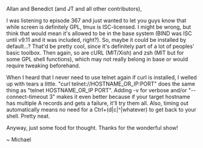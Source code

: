  Allan and Benedict (and JT and all other contributors),

I was listening to episode 367 and just wanted to let you guys know that while screen is definitely GPL, tmux is ISC-licensed.  I might be wrong, but think that would mean it's allowed to be in the base system (BIND was ISC until v9.11 and it was included, right?).  So, maybe it could be installed by default...?
That'd be pretty cool, since it's definitely part of a lot of peoples' basic toolbox. Then again, so are cURL (MIT/Xish) and zsh (MIT but for some GPL shell functions), which may not really belong in base or would require tweaking beforehand. 

When I heard that I never need to use telnet again if curl is installed, I welled up with tears a little. "curl telnet://HOSTNAME_OR_IP:PORT" does the same thing as "telnet HOSTNAME_OR_IP PORT".  Adding -v for verbose and/or "--connect-timeout 3" makes it even better because if your target hostname has multiple A records and gets a failure, it'll try them all. Also, timing out automatically means no need for a Ctrl+(d|c|^|whatever) to get back to your shell. Pretty neat.

Anyway, just some food for thought.  Thanks for the wonderful show!

~ Michael